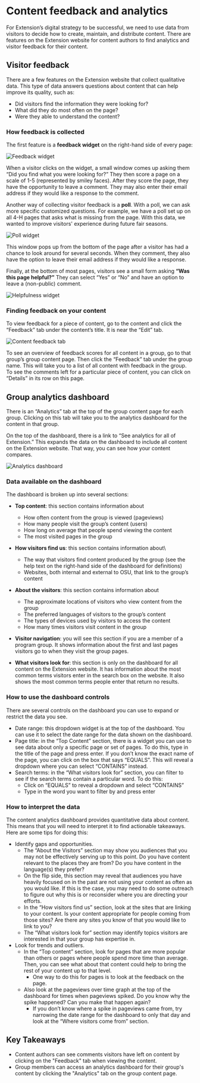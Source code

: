 # Content feedback and analytics

For Extension’s digital strategy to be successful, we need to use data from visitors to decide how to create, maintain, and distribute content. There are features on the Extension website for content authors to find analytics and visitor feedback for their content.

## Visitor feedback

There are a few features on the Extension website that collect qualitative data. This type of data answers questions about content that can help improve its quality, such as:

  -	Did visitors find the information they were looking for?
  -	What did they do most often on the page?
  - Were they able to understand the content?

### How feedback is collected

The first feature is a **feedback widget** on the right-hand side of every page:

![Feedback widget](images/hotjar-feedback-widget.png)

When a visitor clicks on the widget, a small window comes up asking them “Did you find what you were looking for?” They then score a page on a scale of 1-5 (represented by smiley faces). After they score the page, they have the opportunity to leave a comment. They may also enter their email address if they would like a response to the comment.

Another way of collecting visitor feedback is a **poll**. With a poll, we can ask more specific customized questions. For example, we have a poll set up on all 4-H pages that asks what is missing from the page. With this data, we wanted to improve visitors' experience during future fair seasons.

![Poll widget](images/hotjar-poll-widget.png)

This window pops up from the bottom of the page after a visitor has had a chance to look around for several seconds. When they comment, they also have the option to leave their email address if they would like a response.

Finally, at the bottom of most pages, visitors see a small form asking **“Was this page helpful?”** They can select “Yes” or “No” and have an option to leave a (non-public) comment.

![Helpfulness widget](images/page-helpfulness-widget.png)

### Finding feedback on your content

To view feedback for a piece of content, go to the content and click the “Feedback” tab under the content’s title. It is near the “Edit” tab.

![Content feedback tab](images/content-feedback-tab.png)

To see an overview of feedback scores for all content in a group, go to that group’s group content page. Then click the “Feedback” tab under the group name. This will take you to a list of all content with feedback in the group. To see the comments left for a particular piece of content, you can click on “Details” in its row on this page.

## Group analytics dashboard

There is an “Analytics” tab at the top of the group content page for each group. Clicking on this tab will take you to the analytics dashboard for the content in that group.

On the top of the dashboard, there is a link to “See analytics for all of Extension.” This expands the data on the dashboard to include all content on the Extension website. That way, you can see how your content compares.

![Analytics dashboard](images/analytics-dashboard-1.png)

### Data available on the dashboard

The dashboard is broken up into several sections:

  -	**Top content**: this section contains information about
      -	How often content from the group is viewed (pageviews)
      -	How many people visit the group’s content (users)
      -	How long on average that people spend viewing the content
      -	The most visited pages in the group

  -	**How visitors find us**: this section contains information about\
      -	The way that visitors find content produced by the group (see the help text on the right-hand side of the dashboard for definitions)
      -	Websites, both internal and external to OSU, that link to the group’s content

  -	**About the visitors**: this section contains information about
      -	The approximate locations of visitors who view  content from the group
      -	The preferred languages of visitors to the group’s content
      -	The types of devices used by visitors to access the content
      -	How many times visitors visit content in the group

-	**Visitor navigation**: you will see this section if you are a member of a program group. It shows information about the first and last pages visitors go to when they visit the group pages.
-	**What visitors look for**: this section is only on the dashboard for all content on the Extension website. It has information about the most common terms visitors enter in the search box on the website. It also shows the most common terms people enter that return no results.

### How to use the dashboard controls

There are several controls on the dashboard you can use to expand or restrict the data you see.

  -	Date range: this dropdown widget is at the top of the dashboard. You can use it to select the date range for the data shown on the dashboard.
  -	Page title: in the “Top Content” section, there is a widget you can use to see data about only a specific page or set of pages. To do this, type in the title of the page and press enter. If you don’t know the exact name of the page, you can click on the box that says “EQUALS”. This will reveal a dropdown where you can select “CONTAINS” instead.
  -	Search terms: in the “What visitors look for” section, you can filter to see if the search terms contain a particular word. To do this:
      -	Click on “EQUALS” to reveal a dropdown and select “CONTAINS”
      -	Type in the word you want to filter by and press enter

### How to interpret the data

The content analytics dashboard provides quantitative data about content. This means that you will need to interpret it to find actionable takeaways. Here are some tips for doing this:

  -	Identify gaps and opportunities.
      -	The “About the Visitors” section may show you audiences that you may not be effectively serving up to this point. Do you have content relevant to the places they are from? Do you have content in the language(s) they prefer?
      -	On the flip side, this section may reveal that audiences you have heavily focused on in the past are not using your content as often as you would like. If this is the case, you may need to do some outreach to figure out why this is or reconsider where you are directing your efforts.
      -	In the “How visitors find us” section, look at the sites that are linking to your content. Is your content appropriate for people coming from those sites? Are there any sites you know of that you would like to link to you?
      -	The “What visitors look for” section may identify topics visitors are interested in that your group has expertise in.
  -	Look for trends and outliers.
      -	In the “Top content” section, look for pages that are more popular than others or pages where people spend more time than average. Then, you can see what about that content  could help to bring the rest of your content up to that level.
          -	One way to do this for pages is to look at the feedback on the page.
      -	Also look at the pageviews over time graph at the top of the dashboard for times when pageviews spiked. Do you know why the spike happened? Can you make that happen again?
          -	If you don’t know where a spike in pageviews came from, try narrowing the date range for the dashboard to only that day and look at the “Where visitors come from” section.

## Key Takeaways

  - Content authors can see comments visitors have left on content by clicking on the "Feedback" tab when viewing the content.
  - Group members can access an analytics dashboard for their group's content by clicking the "Analytics" tab on the group content page.
